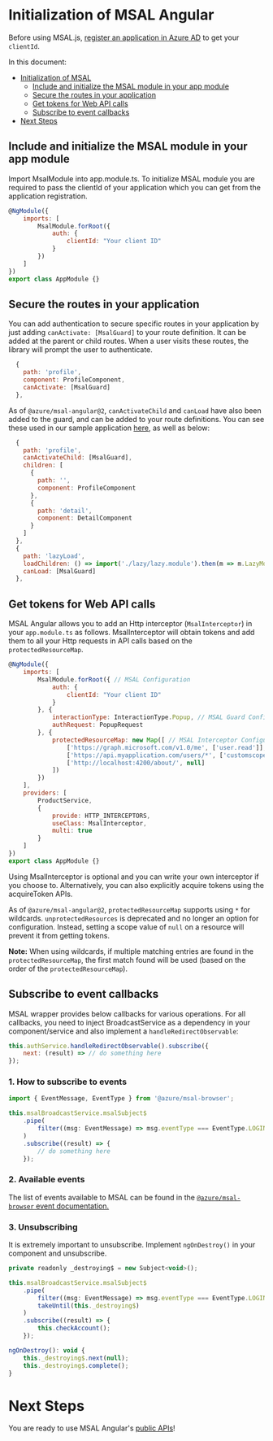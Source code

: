 # Initialization of MSAL Angular

Before using MSAL.js, [register an application in Azure AD](https://docs.microsoft.com/azure/active-directory/develop/quickstart-register-app) to get your `clientId`.

In this document:
- [Initialization of MSAL](#initialization-of-msal-angular)
    - [Include and initialize the MSAL module in your app module](#include-and-initialize-the-msal-module-in-your-app-module)
    - [Secure the routes in your application](#secure-the-routes-in-your-application)
    - [Get tokens for Web API calls](#get-tokens-for-web-api-calls)
    - [Subscribe to event callbacks](#subscribe-to-event-callbacks)
- [Next Steps](#next-steps)



## Include and initialize the MSAL module in your app module

Import MsalModule into app.module.ts. To initialize MSAL module you are required to pass the clientId of your application which you can get from the application registration.

```js
@NgModule({
    imports: [
        MsalModule.forRoot({
            auth: {
                clientId: "Your client ID"
            }
        })
    ]
})
export class AppModule {}
```

## Secure the routes in your application

You can add authentication to secure specific routes in your application by just adding `canActivate: [MsalGuard]` to your route definition. It can be added at the parent or child routes. When a user visits these routes, the library will prompt the user to authenticate.

```js
  {
    path: 'profile',
    component: ProfileComponent,
    canActivate: [MsalGuard]
  },
```

As of `@azure/msal-angular@2`, `canActivateChild` and `canLoad` have also been added to the guard, and can be added to your route definitions. You can see these used in our sample application [here](https://github.com/AzureAD/microsoft-authentication-library-for-js/blob/dev/samples/msal-angular-v2-samples/angular11-sample-app/src/app/app-routing.module.ts), as well as below: 

```js
  {
    path: 'profile',
    canActivateChild: [MsalGuard],
    children: [
      {
        path: '',
        component: ProfileComponent
      },
      {
        path: 'detail',
        component: DetailComponent
      }
    ]
  },
  { 
    path: 'lazyLoad', 
    loadChildren: () => import('./lazy/lazy.module').then(m => m.LazyModule),
    canLoad: [MsalGuard]
  },
```

## Get tokens for Web API calls

MSAL Angular allows you to add an Http interceptor (`MsalInterceptor`) in your `app.module.ts` as follows. MsalInterceptor will obtain tokens and add them to all your Http requests in API calls based on the `protectedResourceMap`.

```js
@NgModule({
    imports: [
        MsalModule.forRoot({ // MSAL Configuration
            auth: {
                clientId: "Your client ID"
            }
        }, {
            interactionType: InteractionType.Popup, // MSAL Guard Configuration
            authRequest: PopupRequest
        }, {
            protectedResourceMap: new Map([ // MSAL Interceptor Configuration
                ['https://graph.microsoft.com/v1.0/me', ['user.read']],
                ['https://api.myapplication.com/users/*', ['customscope.read']],
                ['http://localhost:4200/about/', null] 
            ])
        })
    ],
    providers: [
        ProductService, 
        {
            provide: HTTP_INTERCEPTORS,
            useClass: MsalInterceptor,
            multi: true
        }
    ]
})
export class AppModule {}
```

Using MsalInterceptor is optional and you can write your own interceptor if you choose to. Alternatively, you can also explicitly acquire tokens using the acquireToken APIs.

As of `@azure/msal-angular@2`, `protectedResourceMap` supports using `*` for wildcards. `unprotectedResources` is deprecated and no longer an option for configuration. Instead, setting a scope value of `null` on a resource will prevent it from getting tokens.

**Note:** When using wildcards, if multiple matching entries are found in the `protectedResourceMap`, the first match found will be used (based on the order of the `protectedResourceMap`).

## Subscribe to event callbacks

MSAL wrapper provides below callbacks for various operations. For all callbacks, you need to inject BroadcastService as a dependency in your component/service and also implement a `handleRedirectObservable`:

```js
this.authService.handleRedirectObservable().subscribe({
    next: (result) => // do something here
});
```

### 1. How to subscribe to events

```js
import { EventMessage, EventType } from '@azure/msal-browser';

this.msalBroadcastService.msalSubject$
    .pipe(
        filter((msg: EventMessage) => msg.eventType === EventType.LOGIN_SUCCESS)
    )
    .subscribe((result) => {
        // do something here
    });
```

### 2. Available events

The list of events available to MSAL can be found in the [`@azure/msal-browser` event documentation.](https://github.com/AzureAD/microsoft-authentication-library-for-js/blob/dev/lib/msal-browser/docs/events.md)

### 3. Unsubscribing

It is extremely important to unsubscribe. Implement `ngOnDestroy()` in your component and unsubscribe.

```js
private readonly _destroying$ = new Subject<void>();

this.msalBroadcastService.msalSubject$
    .pipe(
        filter((msg: EventMessage) => msg.eventType === EventType.LOGIN_SUCCESS),
        takeUntil(this._destroying$)
    )
    .subscribe((result) => {
        this.checkAccount();
    });

ngOnDestroy(): void {
    this._destroying$.next(null);
    this._destroying$.complete();
}
```

# Next Steps

You are ready to use MSAL Angular's [public APIs](https://github.com/AzureAD/microsoft-authentication-library-for-js/blob/dev/lib/msal-angular/docs/v2-docs/public-apis.md)!
